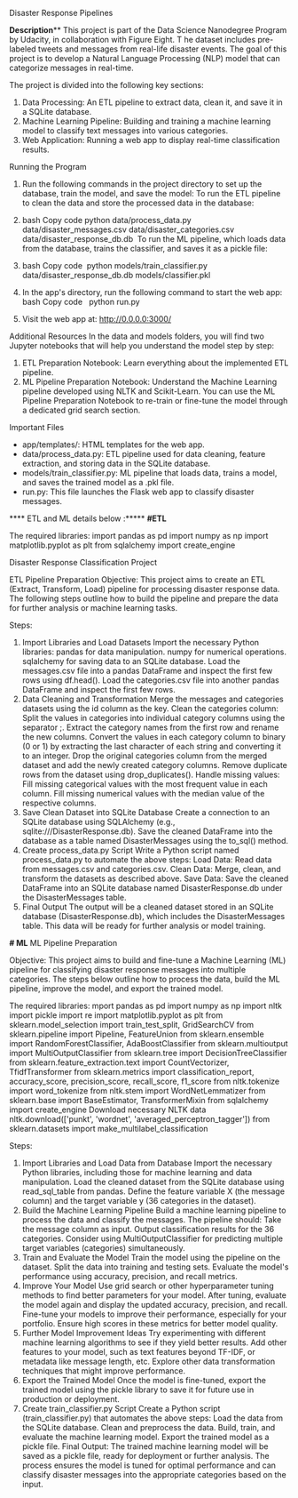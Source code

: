 Disaster Response Pipelines 

**Description****
This project is part of the Data Science Nanodegree Program by Udacity, in collaboration with Figure Eight. T
he dataset includes pre-labeled tweets and messages from real-life disaster events. 
The goal of this project is to develop a Natural Language Processing (NLP) model that can categorize messages in real-time.

The project is divided into the following key sections:

1. Data Processing: An ETL pipeline to extract data, clean it, and save it in a SQLite database.
2. Machine Learning Pipeline: Building and training a machine learning model to classify text messages into various categories.
3. Web Application: Running a web app to display real-time classification results.

Running the Program
1. Run the following commands in the project directory to set up the database, train the model, and save the model:
    To run the ETL pipeline to clean the data and store the processed data in the database:
2. bash Copy code python data/process_data.py data/disaster_messages.csv data/disaster_categories.csv data/disaster_response_db.db
    To run the ML pipeline, which loads data from the database, trains the classifier, and saves it as a pickle file:
    
4. bash Copy code  python models/train_classifier.py data/disaster_response_db.db models/classifier.pkl

6. In the app's directory, run the following command to start the web app: bash Copy code   python run.py
   
8. Visit the web app at: http://0.0.0.0:3000/

Additional Resources
In the data and models folders, you will find two Jupyter notebooks that will help you understand the model step by step:
1. ETL Preparation Notebook: Learn everything about the implemented ETL pipeline.
2. ML Pipeline Preparation Notebook: Understand the Machine Learning pipeline developed using NLTK and Scikit-Learn.
You can use the ML Pipeline Preparation Notebook to re-train or fine-tune the model through a dedicated grid search section.

Important Files
* app/templates/: HTML templates for the web app.
* data/process_data.py: ETL pipeline used for data cleaning, feature extraction, and storing data in the SQLite database.
* models/train_classifier.py: ML pipeline that loads data, trains a model, and saves the trained model as a .pkl file.
* run.py: This file launches the Flask web app to classify disaster messages.


****  ETL and ML details below :*****
**#ETL**

The required libraries:
import pandas as pd
import numpy as np
import matplotlib.pyplot as plt
from sqlalchemy import create_engine

Disaster Response Classification Project

ETL Pipeline Preparation Objective: This project aims to create an ETL (Extract, Transform, Load) pipeline for processing disaster response data. The following steps outline how to build the pipeline and prepare the data for further analysis or machine learning tasks.

Steps:

1. Import Libraries and Load Datasets
Import the necessary Python libraries:
pandas for data manipulation.
numpy for numerical operations.
sqlalchemy for saving data to an SQLite database.
Load the messages.csv file into a pandas DataFrame and inspect the first few rows using df.head().
Load the categories.csv file into another pandas DataFrame and inspect the first few rows.
2. Data Cleaning and Transformation
Merge the messages and categories datasets using the id column as the key.
Clean the categories column:
Split the values in categories into individual category columns using the separator ;.
Extract the category names from the first row and rename the new columns.
Convert the values in each category column to binary (0 or 1) by extracting the last character of each string and converting it to an integer.
Drop the original categories column from the merged dataset and add the newly created category columns.
Remove duplicate rows from the dataset using drop_duplicates().
Handle missing values:
Fill missing categorical values with the most frequent value in each column.
Fill missing numerical values with the median value of the respective columns.
3. Save Clean Dataset into SQLite Database
Create a connection to an SQLite database using SQLAlchemy (e.g., sqlite:///DisasterResponse.db).
Save the cleaned DataFrame into the database as a table named DisasterMessages using the to_sql() method.
4. Create process_data.py Script
Write a Python script named process_data.py to automate the above steps:
Load Data:
Read data from messages.csv and categories.csv.
Clean Data:
Merge, clean, and transform the datasets as described above.
Save Data:
Save the cleaned DataFrame into an SQLite database named DisasterResponse.db under the DisasterMessages table.
5. Final Output
The output will be a cleaned dataset stored in an SQLite database (DisasterResponse.db), which includes the DisasterMessages table. This data will be ready for further analysis or model training.

**# ML**
ML Pipeline Preparation

Objective:
This project aims to build and fine-tune a Machine Learning (ML) pipeline for classifying disaster response messages into multiple categories. The steps below outline how to process the data, build the ML pipeline, improve the model, and export the trained model.

The required libraries:
mport pandas as pd
import numpy as np
import nltk
import pickle
import re
import matplotlib.pyplot as plt
from sklearn.model_selection import train_test_split, GridSearchCV
from sklearn.pipeline import Pipeline, FeatureUnion
from sklearn.ensemble import RandomForestClassifier, AdaBoostClassifier
from sklearn.multioutput import MultiOutputClassifier
from sklearn.tree import DecisionTreeClassifier
from sklearn.feature_extraction.text import CountVectorizer, TfidfTransformer
from sklearn.metrics import classification_report, accuracy_score, precision_score, recall_score, f1_score
from nltk.tokenize import word_tokenize
from nltk.stem import WordNetLemmatizer
from sklearn.base import BaseEstimator, TransformerMixin
from sqlalchemy import create_engine
Download necessary NLTK data
nltk.download(['punkt', 'wordnet', 'averaged_perceptron_tagger'])
from sklearn.datasets import make_multilabel_classification

Steps:
1. Import Libraries and Load Data from Database
Import the necessary Python libraries, including those for machine learning and data manipulation.
Load the cleaned dataset from the SQLite database using read_sql_table from pandas.
Define the feature variable X (the message column) and the target variable y (36 categories in the dataset).
2. Build the Machine Learning Pipeline
Build a machine learning pipeline to process the data and classify the messages.
The pipeline should:
Take the message column as input.
Output classification results for the 36 categories.
Consider using MultiOutputClassifier for predicting multiple target variables (categories) simultaneously.
3. Train and Evaluate the Model
Train the model using the pipeline on the dataset.
Split the data into training and testing sets.
Evaluate the model's performance using accuracy, precision, and recall metrics.
4. Improve Your Model
Use grid search or other hyperparameter tuning methods to find better parameters for your model.
After tuning, evaluate the model again and display the updated accuracy, precision, and recall.
Fine-tune your models to improve their performance, especially for your portfolio. Ensure high scores in these metrics for better model quality.
5. Further Model Improvement Ideas
Try experimenting with different machine learning algorithms to see if they yield better results.
Add other features to your model, such as text features beyond TF-IDF, or metadata like message length, etc.
Explore other data transformation techniques that might improve performance.
6. Export the Trained Model
Once the model is fine-tuned, export the trained model using the pickle library to save it for future use in production or deployment.
7. Create train_classifier.py Script
Create a Python script (train_classifier.py) that automates the above steps:
Load the data from the SQLite database.
Clean and preprocess the data.
Build, train, and evaluate the machine learning model.
Export the trained model as a pickle file.
Final Output:
The trained machine learning model will be saved as a pickle file, ready for deployment or further analysis.
The process ensures the model is tuned for optimal performance and can classify disaster messages into the appropriate categories based on the input.




